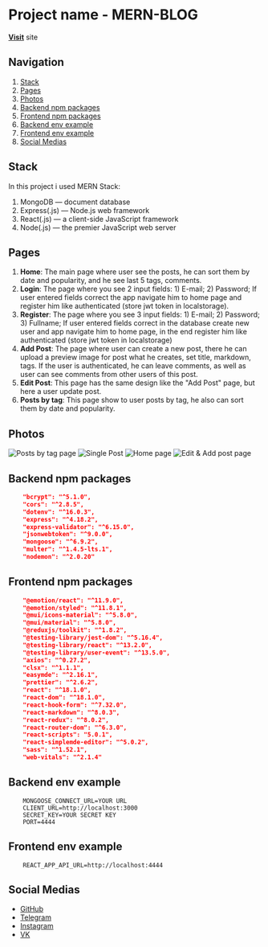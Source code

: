 # Project name - MERN-BLOG
**[Visit](https://mern-blog-phi.vercel.app/)** site

## Navigation
1. [Stack](https://github.com/MarselBisengaliev/mern-blog/blob/master/README.md#stack)
2. [Pages](https://github.com/MarselBisengaliev/mern-blog/blob/master/README.md#pages)
3. [Photos](https://github.com/MarselBisengaliev/mern-blog/blob/master/README.md#photos)
4. [Backend npm packages](https://github.com/MarselBisengaliev/mern-blog/blob/master/README.md#backend-npm-packages)
5. [Frontend npm packages](https://github.com/MarselBisengaliev/mern-blog/blob/master/README.md#frontend-npm-packages)
6. [Backend env example](https://github.com/MarselBisengaliev/mern-blog/blob/master/README.md#backend-env-example)
7. [Frontend env example](https://github.com/MarselBisengaliev/mern-blog/blob/master/README.md#frontend-env-example)
8. [Social Medias](https://github.com/MarselBisengaliev/mern-blog/blob/master/README.md#social-medias)

## Stack
In this project i used MERN Stack:
1. MongoDB — document database
2. Express(.js) — Node.js web framework
3. React(.js) — a client-side JavaScript framework
4. Node(.js) — the premier JavaScript web server

## Pages
1. **Home**: The main page where user see the posts, he can sort them by date and popularity, and he see last 5 tags, comments.
2. **Login**: The page where you see 2 input fields: 1) E-mail; 2) Password; If user entered fields correct the app navigate him to home page and register him like authenticated (store jwt token in localstorage).
3. **Register**: The page where you see 3 input fields: 1) E-mail; 2) Password; 3) Fullname; If user entered fields correct in the database create new user and app navigate him to home page, in the end register him like authenticated (store jwt token in localstorage)
4. **Add Post**: The page where user can create a new post, there he can upload a preview image for post what he creates, set title, markdown, tags. If the user is authenticated, he can leave comments, as well as user can see comments from other users of this post.
5. **Edit Post**: This page has the same design like the "Add Post" page, but here a user update post.
6. **Posts by tag**: This page show to user posts by tag, he also can sort them by date and popularity.

## Photos
![Posts by tag page](https://res.cloudinary.com/dttlmitix/image/upload/v1677277282/mern-blog-phi.vercel.app_tags_marsel_bisengaliev_qgguiy.png "Posts by tag page")
![Single Post](https://res.cloudinary.com/dttlmitix/image/upload/v1677277278/mern-blog-phi.vercel.app_posts_63f907278cc4c33e5a3fde95_lcghxv.png "Single Post")
![Home page](https://res.cloudinary.com/dttlmitix/image/upload/v1677277252/mern-blog-phi.vercel.app__wb5m7a.png "Home page")
![Edit & Add post page](https://res.cloudinary.com/dttlmitix/image/upload/v1677277214/mern-blog-phi.vercel.app_posts_63f9172e837b10ea9e53a46c_edit_bbd4xa.png "Edit & Add post page")

## Backend npm packages
```json
    "bcrypt": "^5.1.0",
    "cors": "^2.8.5",
    "dotenv": "^16.0.3",
    "express": "^4.18.2",
    "express-validator": "^6.15.0",
    "jsonwebtoken": "^9.0.0",
    "mongoose": "^6.9.2",
    "multer": "^1.4.5-lts.1",
    "nodemon": "^2.0.20"
```

## Frontend npm packages
```json
    "@emotion/react": "^11.9.0",
    "@emotion/styled": "^11.8.1",
    "@mui/icons-material": "^5.8.0",
    "@mui/material": "^5.8.0",
    "@reduxjs/toolkit": "^1.8.2",
    "@testing-library/jest-dom": "^5.16.4",
    "@testing-library/react": "^13.2.0",
    "@testing-library/user-event": "^13.5.0",
    "axios": "^0.27.2",
    "clsx": "^1.1.1",
    "easymde": "^2.16.1",
    "prettier": "^2.6.2",
    "react": "^18.1.0",
    "react-dom": "^18.1.0",
    "react-hook-form": "^7.32.0",
    "react-markdown": "^8.0.3",
    "react-redux": "^8.0.2",
    "react-router-dom": "^6.3.0",
    "react-scripts": "5.0.1",
    "react-simplemde-editor": "^5.0.2",
    "sass": "^1.52.1",
    "web-vitals": "^2.1.4"
```

## Backend env example
```.env
    MONGOOSE_CONNECT_URL=YOUR URL
    CLIENT_URL=http://localhost:3000
    SECRET_KEY=YOUR SECRET KEY
    PORT=4444
```

## Frontend env example
```.env
    REACT_APP_API_URL=http://localhost:4444
```

## Social Medias
* [GitHub](https://github.com/MarselBisengaliev)
* [Telegram](https://t.me/marsel_bisengaliev)
* [Instagram](https://www.instagram.com/marsel_bisengaliev/)
* [VK](https://vk.com/marsel_bisengaliev)